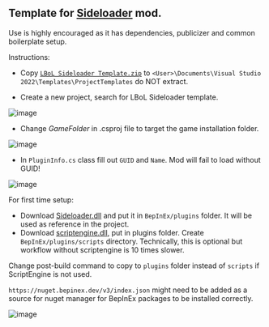 ## Template for [Sideloader](https://github.com/Neoshrimp/LBoL-Entity-Sideloader/tree/master) mod.

Use is highly encouraged as it has dependencies, publicizer and common boilerplate setup.


Instructions:
- Copy [`LBoL Sideloader Template.zip`](https://github.com/Neoshrimp/LBoL-ModdingTools/raw/master/src/SideloaderTemplate/LBoL%20Sideloader%20Template.zip) to `<User>\Documents\Visual Studio 2022\Templates\ProjectTemplates` do NOT extract.

- Create a new project, search for LBoL Sideloader template.

![image](https://user-images.githubusercontent.com/89428565/236344254-6eefaa12-c897-4406-867c-1abfa2259f65.png)
- Change _GameFolder_ in .csproj file to target the game installation folder.

![image](https://user-images.githubusercontent.com/89428565/236344281-02c506b5-42bf-4398-a8fc-19a07d727785.png)
- In `PluginInfo.cs` class fill out `GUID` and `Name`. Mod will fail to load without GUID!

![image](https://user-images.githubusercontent.com/89428565/236587701-cbeea462-62ff-4762-a1b0-54175b8a0918.png)


For first time setup:
- Download [Sideloader.dll](https://github.com/Neoshrimp/LBoL-Entity-Sideloader/blob/master/src/LBoL-Entity-Sideloader/LBoL-Entity-Sideloader.dll) and put it in `BepInEx/plugins` folder. It will be used as reference in the project.
- Download [scriptengine.dll](https://github.com/Neoshrimp/BepInEx.Debug/blob/master/src/ScriptEngine/ScriptEngine.dll), put in plugins folder. Create `BepInEx/plugins/scripts` directory. Technically, this is optional but workflow without scriptengine is 10 times slower.

Change post-build command to copy to `plugins` folder instead of `scripts` if ScriptEngine is not used.

`https://nuget.bepinex.dev/v3/index.json` might need to be added as a source for nuget manager for BepInEx packages to be installed correctly.

![image](https://user-images.githubusercontent.com/89428565/236344506-aeba2284-a134-418c-aa65-39967290f6cc.png)
